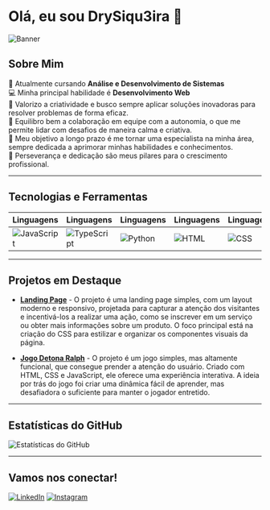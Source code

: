 # Olá, eu sou DrySiqu3ira 👋

![Banner](https://cdn.pixabay.com/photo/2019/05/21/22/19/clouds-4220281_1280.png)

## Sobre Mim
🌱 Atualmente cursando **Análise e Desenvolvimento de Sistemas**  
💻 Minha principal habilidade é **Desenvolvimento Web**  
🎨 Valorizo a criatividade e busco sempre aplicar soluções inovadoras para resolver problemas de forma eficaz.  
🤝 Equilibro bem a colaboração em equipe com a autonomia, o que me permite lidar com desafios de maneira calma e criativa.  
🎯 Meu objetivo a longo prazo é me tornar uma especialista na minha área, sempre dedicada a aprimorar minhas habilidades e conhecimentos.  
💪 Perseverança e dedicação são meus pilares para o crescimento profissional.

---

## Tecnologias e Ferramentas

| Linguagens   | Linguagens   | Linguagens   | Linguagens   | Linguagens   |
|--------------|--------------|--------------|--------------|--------------|
| ![JavaScript](https://img.shields.io/badge/-JavaScript-F7DF1E?style=flat-square&logo=javascript&logoColor=black) | ![TypeScript](https://img.shields.io/badge/-TypeScript-007ACC?style=flat-square&logo=typescript&logoColor=white)  | ![Python](https://img.shields.io/badge/-Python-3776AB?style=flat-square&logo=python&logoColor=white) | ![HTML](https://img.shields.io/badge/-HTML-E34F26?style=flat-square&logo=html5&logoColor=white) | ![CSS](https://img.shields.io/badge/-CSS-1572B6?style=flat-square&logo=css3&logoColor=white) 

---

## Projetos em Destaque

- [**Landing Page**](https://drysiqu3ira.github.io/css-desafio-01/) - O projeto é uma landing page simples, com um layout moderno e responsivo, projetada para capturar a atenção dos visitantes e incentivá-los a realizar uma ação, como se inscrever em um serviço ou obter mais informações sobre um produto. O foco principal está na criação do CSS para estilizar e organizar os componentes visuais da página.


- [**Jogo Detona Ralph**](https://drysiqu3ira.github.io/jsgame-detona-ralph-me/) - O projeto é um jogo simples, mas altamente funcional, que consegue prender a atenção do usuário. Criado com HTML, CSS e JavaScript, ele oferece uma experiência interativa. A ideia por trás do jogo foi criar uma dinâmica fácil de aprender, mas desafiadora o suficiente para manter o jogador entretido.
<!-- [**Nome do Projeto 3**](URL_do_projeto_3) - Breve descrição do projeto. -->

---

## Estatísticas do GitHub

![Estatísticas do GitHub](https://github-readme-stats.vercel.app/api?username=DrySiqu3ira&show_icons=true&theme=radical)


---

## Vamos nos conectar!

[![LinkedIn](https://img.shields.io/badge/-LinkedIn-0077B5?style=flat-square&logo=linkedin&logoColor=white)](https://www.linkedin.com/in/adrienne-siqueira/) 
[![Instagram](https://img.shields.io/badge/-Instagram-E1306C?style=flat-square&logo=instagram&logoColor=white)](https://www.instagram.com/drysiqu3ira/) 
